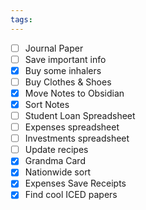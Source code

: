 ```yaml
---
tags:
---
```

- [ ] Journal Paper
- [ ] Save important info
- [x] Buy some inhalers
- [ ] Buy Clothes & Shoes
- [x] Move Notes to Obsidian
- [x] Sort Notes
- [ ] Student Loan Spreadsheet
- [ ] Expenses spreadsheet
- [ ] Investments spreadsheet
- [ ] Update recipes 
- [x] Grandma Card
- [X] Nationwide sort
- [X] Expenses Save Receipts
- [X] Find cool ICED papers